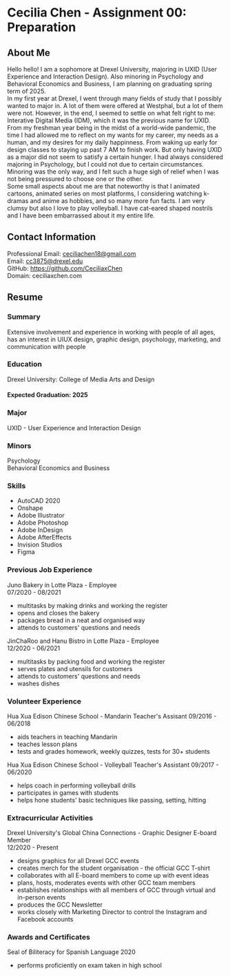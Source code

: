 # Cecilia Chen - Assignment 00: Preparation 
## About Me 
Hello hello! I am a sophomore at Drexel University, majoring in UXID (User Experience and Interaction Design). Also minoring in Psychology and Behavioral Economics and Business, I am planning on graduating spring term of 2025.  
In my first year at Drexel, I went through many fields of study that I possibly wanted to major in. A lot of them were offered at Westphal, but a lot of them were not. However, in the end, I seemed to settle on what felt right to me: Interative Digital Media (IDM), which it was the previous name for UXID.  
From my freshman year being in the midst of a world-wide pandemic, the time I had allowed me to reflect on my wants for my career, my needs as a human, and my desires for my daily happinness. From waking up early for design classes to staying up past 7 AM to finish work. But only having UXID as a major did not seem to satisfy a certain hunger. I had always considered majoring in Psychology, but I could not due to certain circumstances. Minoring was the only way, and I felt such a huge sigh of relief when I was not being pressured to choose one or the other.  
Some small aspects about me are that noteworthy is that I animated cartoons, animated series on most platforms, I considering watching k-dramas and anime as hobbies, and so many more fun facts. I am very clumsy but also I love to play volleyball. I have cat-eared shaped nostrils and I have been embarrassed about it my entire life. 


## Contact Information 
Professional Email: ceciliachen18@gmail.com  
Email: cc3875@drexel.edu  
GitHub: https://github.com/CeciliaxChen  
Domain: ceciliaxchen.com  


## Resume
### Summary
 Extensive involvement and experience in working with people of all ages, has an interest in UIUX design, graphic design, psychology, marketing, and communication with people 

### Education 
Drexel University: College of Media Arts and Design 

#### Expected Graduation: 2025

### Major 
UXID - User Experience and Interaction Design

### Minors
Psychology  
Behavioral Economics and Business 

### Skills 
 - AutoCAD 2020  
 - Onshape 
 - Adobe Illustrator 
 - Adobe Photoshop 
 - Adobe InDesign 
 - Adobe AfterEffects 
 - Invision Studios 
 - Figma 

### Previous Job Experience 
Juno Bakery in Lotte Plaza - Employee  
07/2020 - 08/2021 
 - multitasks by making drinks and working the register 
 - opens and closes the bakery 
 - packages bread in a neat and organised way
 - attends to customers' questions and needs 

JinChaRoo and Hanu Bistro in Lotte Plaza - Employee  
12/2020 - 06/2021
 - multitasks by packing food and working the register 
 - serves plates and utensils for customers 
 - attends to customers' questions and needs 
 - washes dishes 

### Volunteer Experience 
Hua Xua Edison Chinese School - Mandarin Teacher's Assisant 
09/2016 - 06/2018
 - aids teachers in teaching Mandarin 
 - teaches lesson plans 
 - tests and grades homework, weekly quizzes, tests for 30+ students 

Hua Xua Edison Chinese School - Volleyball Teacher's Assistant
09/2017 - 06/2020 
 - helps coach in performing volleyball drills 
 - participates in games with students 
 - helps hone students' basic techniques like passing, setting, hitting 

### Extracurricular Activities 
Drexel University's Global China Connections - Graphic Designer E-board Member  
12/2020 - Present
 - designs graphics for all Drexel GCC events 
 - creates merch for the student organisation - the official GCC T-shirt 
 - collaborates with all E-board members to come up with event ideas 
 - plans, hosts, moderates events with other GCC team members 
 - establishes relationships with all members of GCC through virtual and in-person events 
 - produces the GCC Newsletter 
 - works closely with Marketing Director to control the Instagram and Facebook accounts 

### Awards and Certificates 
Seal of Biliteracy for Spanish Language 
2020  
 - performs proficiently on exam taken in high school 